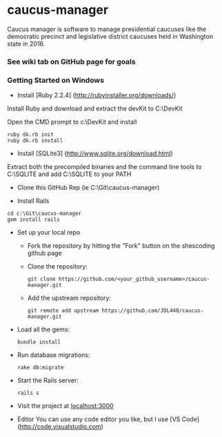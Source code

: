 # caucus-manager

Caucus manager is software to manage presidential caucuses like the democratic precinct and legislative district caucuses held in Washington state in 2016.

### See wiki tab on GitHub page for goals

### Getting Started on Windows

+ Install [Ruby 2.2.4] (http://rubyinstaller.org/downloads/)

Install Ruby and download and extract the devKit to C:\DevKit

Open the CMD prompt to c:\DevKit and install
```
ruby dk.rb init
ruby dk.rb install
```

+ Install [SQLite3] (http://www.sqlite.org/download.html)

Extract both the precompiled binaries and the command line tools to C:\SQLITE and add C:\SQLITE to your PATH

+ Clone this GitHub Rep (ie C:\Git\caucus-manager)

+ Install Rails
```
cd c:\Git\caucus-manager 
gem install rails
```

+ Set up your local repo
  + Fork the repository by hitting the "Fork" button on the shescoding github page
  + Clone the repository:

    ```
    git clone https://github.com/<your_github_username>/caucus-manager.git
    ```
  + Add the upstream repository:

    ```
    git remote add upstream https://github.com/JDL440/caucus-manager.git
    ```

+ Load all the gems:
  ```
  bundle install
  ```

+ Run database migrations: 
  ```
  rake db:migrate
  ```

+ Start the Rails server:
  ```
  rails s
  ```

+ Visit the project at [localhost:3000](http://localhost:3000)

+ Editor
You can use any code editor you like, but I use [VS Code] (http://code.visualstudio.com)
